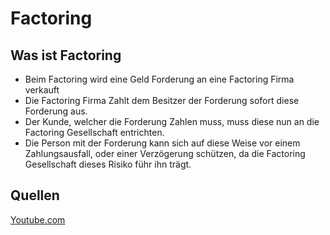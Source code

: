 # Factoring


## Was ist Factoring

- Beim Factoring wird eine Geld Forderung an eine Factoring Firma verkauft
- Die Factoring Firma Zahlt dem Besitzer der Forderung sofort diese Forderung aus.
- Der Kunde, welcher die Forderung Zahlen muss, muss diese nun an die Factoring Gesellschaft entrichten.
- Die Person mit der Forderung kann sich auf diese Weise vor einem Zahlungsausfall, oder einer Verzögerung schützen, da die Factoring Gesellschaft dieses Risiko führ ihn trägt.

## Quellen

[Youtube.com](https://www.youtube.com/watch?v=OK7IUyd0pio)
